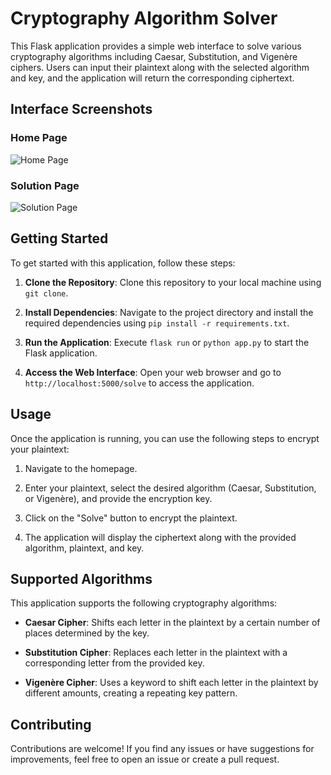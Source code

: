 # Cryptography Algorithm Solver

This Flask application provides a simple web interface to solve various cryptography algorithms including Caesar, Substitution, and Vigenère ciphers. Users can input their plaintext along with the selected algorithm and key, and the application will return the corresponding ciphertext.

## Interface Screenshots

### Home Page
![Home Page](screenshots/crypto.jpg)

### Solution Page
![Solution Page](screenshots/cryptosolve.jpg)

## Getting Started

To get started with this application, follow these steps:

1. **Clone the Repository**: Clone this repository to your local machine using `git clone`.

2. **Install Dependencies**: Navigate to the project directory and install the required dependencies using `pip install -r requirements.txt`.

3. **Run the Application**: Execute `flask run` or `python app.py` to start the Flask application.

4. **Access the Web Interface**: Open your web browser and go to `http://localhost:5000/solve` to access the application.

## Usage

Once the application is running, you can use the following steps to encrypt your plaintext:

1. Navigate to the homepage.

2. Enter your plaintext, select the desired algorithm (Caesar, Substitution, or Vigenère), and provide the encryption key.

3. Click on the "Solve" button to encrypt the plaintext.

4. The application will display the ciphertext along with the provided algorithm, plaintext, and key.

## Supported Algorithms

This application supports the following cryptography algorithms:

- **Caesar Cipher**: Shifts each letter in the plaintext by a certain number of places determined by the key.
  
- **Substitution Cipher**: Replaces each letter in the plaintext with a corresponding letter from the provided key.

- **Vigenère Cipher**: Uses a keyword to shift each letter in the plaintext by different amounts, creating a repeating key pattern.

## Contributing

Contributions are welcome! If you find any issues or have suggestions for improvements, feel free to open an issue or create a pull request.

